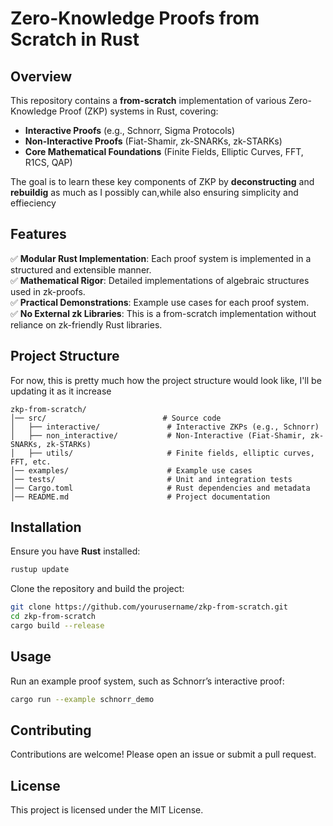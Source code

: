 # Zero-Knowledge Proofs from Scratch in Rust

## Overview
This repository contains a **from-scratch** implementation of various Zero-Knowledge Proof (ZKP) systems in Rust, covering:
- **Interactive Proofs** (e.g., Schnorr, Sigma Protocols)
- **Non-Interactive Proofs** (Fiat-Shamir, zk-SNARKs, zk-STARKs)
- **Core Mathematical Foundations** (Finite Fields, Elliptic Curves, FFT, R1CS, QAP)

The goal is to learn these key components of ZKP by **deconstructing** and **rebuildig** as much as I possibly can,while also ensuring simplicity and effieciency

## Features
✅ **Modular Rust Implementation**: Each proof system is implemented in a structured and extensible manner.  
✅ **Mathematical Rigor**: Detailed implementations of algebraic structures used in zk-proofs.  
✅ **Practical Demonstrations**: Example use cases for each proof system.  
✅ **No External zk Libraries**: This is a from-scratch implementation without reliance on zk-friendly Rust libraries.  

## Project Structure

For now, this is pretty much how the project structure would look like, I'll be updating it as it increase
```
zkp-from-scratch/
│── src/                          # Source code
│   ├── interactive/               # Interactive ZKPs (e.g., Schnorr)
│   ├── non_interactive/           # Non-Interactive (Fiat-Shamir, zk-SNARKs, zk-STARKs)
│   ├── utils/                     # Finite fields, elliptic curves, FFT, etc.
│── examples/                      # Example use cases
│── tests/                         # Unit and integration tests
│── Cargo.toml                     # Rust dependencies and metadata
│── README.md                      # Project documentation
```

## Installation
Ensure you have **Rust** installed:
```sh
rustup update
```
Clone the repository and build the project:
```sh
git clone https://github.com/yourusername/zkp-from-scratch.git
cd zkp-from-scratch
cargo build --release
```

## Usage
Run an example proof system, such as Schnorr’s interactive proof:
```sh
cargo run --example schnorr_demo
```

## Contributing
Contributions are welcome! Please open an issue or submit a pull request.

## License
This project is licensed under the MIT License.


